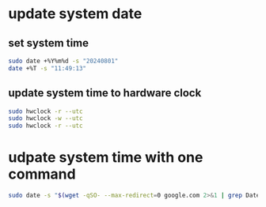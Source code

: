 # update system date

## set system time
```sh
sudo date +%Y%m%d -s "20240801"
date +%T -s "11:49:13"
```

## update system time to hardware clock
```sh
sudo hwclock -r --utc
sudo hwclock -w --utc
sudo hwclock -r --utc
```

# udpate system time with one command
```sh
sudo date -s "$(wget -qSO- --max-redirect=0 google.com 2>&1 | grep Date: | cut -d' ' -f5-8)Z"
```
